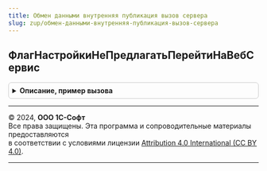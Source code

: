 ```yaml
---
title: Обмен данными внутренняя публикация вызов сервера
slug: zup/обмен-данными-внутренняя-публикация-вызов-сервера
---
```



## ФлагНастройкиНеПредлагатьПерейтиНаВебСервис
<details style="margin: 1em 0; padding: 0.5em; border: 1px solid #ccc; border-radius: 6px;">

<summary style="font-weight: bold; cursor: pointer;">Описание, пример вызова</summary>

```bsl

Функция ФлагНастройкиНеПредлагатьПерейтиНаВебСервис(ОбъектНастройки, Значение = Неопределено) Экспорт
```

Пример вызова
```bsl
Результат = ОбменДаннымиВнутренняяПубликацияВызовСервера.ФлагНастройкиНеПредлагатьПерейтиНаВебСервис(ОбъектНастройки, Значение);
```
</details>

---

© 2024, **ООО 1С-Софт**  
Все права защищены. Эта программа и сопроводительные материалы предоставляются  
в соответствии с условиями лицензии [Attribution 4.0 International (CC BY 4.0)](https://creativecommons.org/licenses/by/4.0/legalcode).

---
